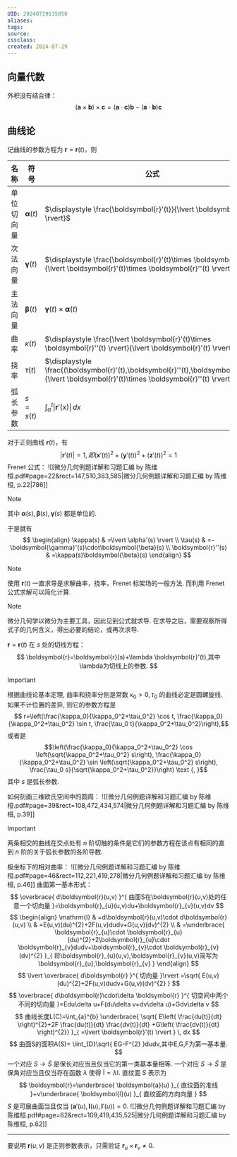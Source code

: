 ```yaml
---
UID: 20240729135050 
aliases: 
tags: 
source: 
cssclass: 
created: 2024-07-29
---
```


## 向量代数
外积没有结合律：
$$
(\boldsymbol{a}\times \boldsymbol{b})\times \boldsymbol{c}=(\boldsymbol{a}\cdot \boldsymbol{c})\boldsymbol{b}-(\boldsymbol{a}\cdot \boldsymbol{b})\boldsymbol{c}
$$
## 曲线论
记曲线的参数方程为 $\displaystyle \boldsymbol{r}=\boldsymbol{r}(t)$，则

| 名称    | 符号                                     | 公式                                                                                                                                                   |
| ----- | -------------------------------------- | ---------------------------------------------------------------------------------------------------------------------------------------------------- |
| 单位切向量 | $\displaystyle \boldsymbol{\alpha}(t)$ | $\displaystyle \frac{\boldsymbol{r}'(t)}{\lvert \boldsymbol{r}'(t) \rvert}$                                                                          |
| 次法向量  | $\displaystyle \boldsymbol{\gamma}(t)$ | $\displaystyle \frac{\boldsymbol{r}'(t)\times \boldsymbol{r}''(t)}{\lvert \boldsymbol{r}'(t)\times \boldsymbol{r}''(t) \rvert}$                      |
| 主法向量  | $\displaystyle \boldsymbol{\beta}(t)$  | $\displaystyle \boldsymbol{\gamma}(t)\times\boldsymbol{\alpha}(t)$                                                                                   |
| 曲率    | $\displaystyle \kappa(t)$              | $\displaystyle \frac{\lvert \boldsymbol{r}'(t)\times \boldsymbol{r}''(t) \rvert}{\lvert \boldsymbol{r}'(t) \rvert^{3}}$                              |
| 挠率    | $\displaystyle \tau(t)$                | $\displaystyle \frac{(\boldsymbol{r}'(t),\boldsymbol{r}''(t),\boldsymbol{r}'''(t))}{\lvert \boldsymbol{r}'(t)\times \boldsymbol{r}''(t) \rvert^{2}}$ |
| 弧长参数  | $\displaystyle s=s(t)$                 | $\displaystyle \int_{a}^{t} \lvert \boldsymbol{r}'(x) \rvert \, dx$                                                                                  |
对于正则曲线 $\displaystyle \boldsymbol{r}(t)$，有
$$
\lvert \boldsymbol{r}'(t) \rvert =1,即(\boldsymbol{x}'(t))^{2}+(\boldsymbol{y}'(t))^{2}+(\boldsymbol{z}'(t))^{2}=1
$$
Frenet 公式：
![[微分几何例题详解和习题汇编 by 陈维桓.pdf#page=22&rect=147,510,383,585|微分几何例题详解和习题汇编 by 陈维桓, p.22|786]]
> [!NOTE]
> 其中 $\displaystyle \boldsymbol{\alpha}(s),\boldsymbol{\beta}(s),\boldsymbol{\gamma}(s)$ 都是单位的.

于是就有
$$
\begin{align}
\kappa(s) & =\lvert \alpha'(s) \rvert  \\
\tau(s) & =-\boldsymbol{\gamma}'(s)\cdot\boldsymbol{\beta}(s) \\
\boldsymbol{r}''(s) & =\kappa(s)\boldsymbol{\beta}(s)
\end{align}
$$
> [!NOTE]
> 使用 $\displaystyle \boldsymbol{r}(t)$ 一直求导是求解曲率，挠率，Frenet 标架场的一般方法. 而利用 Frenet 公式求解可以简化计算.

> [!NOTE]
> 微分几何学以微分为主要工具，因此见到公式就求导. 在求导之后，需要观察所得式子的几何含义，得出必要的结论，或再次求导.

$\displaystyle \boldsymbol{r}=\boldsymbol{r}(t)$ 在 $\displaystyle s$ 处的切线方程：
$$
\boldsymbol{r}=\boldsymbol{r}(s)+\lambda \boldsymbol{r}'(t),其中\lambda为切线上的参数.
$$
> [!IMPORTANT]
> 根据曲线论基本定理, 曲率和挠率分别是常数 $\kappa_0>0, \tau_0$ 的曲线必定是圆螺旋线. 如果不计位置的差异, 则它的参数方程是$$
r=\left(\frac{\kappa_0}{\kappa_0^2+\tau_0^2} \cos t, \frac{\kappa_0}{\kappa_0^2+\tau_0^2} \sin t, \frac{\tau_0 t}{\kappa_0^2+\tau_0^2}\right),$$或者是$$\left(\frac{\kappa_0}{\kappa_0^2+\tau_0^2} \cos \left(\sqrt{\kappa_0^2+\tau_0^2} s\right), \frac{\kappa_0}{\kappa_0^2+\tau_0^2} \sin \left(\sqrt{\kappa_0^2+\tau_0^2} s\right), \frac{\tau_0 s}{\sqrt{\kappa_0^2+\tau_0^2}}\right) \text {, }$$其中 $s$ 是弧长参数.

如何刻画三维欧氏空间中的圆周：
![[微分几何例题详解和习题汇编 by 陈维桓.pdf#page=39&rect=108,472,434,574|微分几何例题详解和习题汇编 by 陈维桓, p.39]]
> [!IMPORTANT]
> 两条相交的曲线在交点处有 $n$ 阶切触的条件是它们的参数方程在该点有相同的直到 $n$ 阶的关于弧长参数的各阶导数. 

极坐标下的相对曲率：
![[微分几何例题详解和习题汇编 by 陈维桓.pdf#page=46&rect=112,221,419,278|微分几何例题详解和习题汇编 by 陈维桓, p.46]]
曲面第一基本形式：
$$
\overbrace{ d\boldsymbol{r}(u,v) }^{ 曲面S在\boldsymbol{r}(u,v)处的任意一个切向量 }=\boldsymbol{r}_{u}(u,v)du+\boldsymbol{r}_{v}(u,v)dv
$$
$$
\begin{align}
\mathrm{I} & =d\boldsymbol{r}(u,v)\cdot d\boldsymbol{r}(u,v) \\
 & =E(u,v)(du)^{2}+2F(u,v)dudv+G(u,v)(dv)^{2} \\
 & =\underbrace{ \boldsymbol{r}_{u}\cdot \boldsymbol{r}_{u}(du)^{2}+2\boldsymbol{r}_{u}\cdot \boldsymbol{r}_{v}dudv+\boldsymbol{r}_{v}\cdot \boldsymbol{r}_{v}(dv)^{2} }_{ 将\boldsymbol{r}_{u}(u,v),\boldsymbol{r}_{v}(u,v)简写为\boldsymbol{r}_{u},\boldsymbol{r}_{v} }
\end{align}
$$
$$
\lvert \overbrace{ d\boldsymbol{r}  }^{ 切向量 }\rvert =\sqrt{ E(u,v)(du)^{2}+2F(u,v)dudv+G(u,v)(dv)^{2} }
$$
$$
\overbrace{ d\boldsymbol{r}\cdot\delta \boldsymbol{r} }^{ 切空间中两个不同的切向量 }=Edu\delta u+F(du\delta v+dv\delta u)+Gdv\delta v
$$
$$
曲线长度L(C)=\int_{a}^{b} \underbrace{ \sqrt{ E\left( \frac{du(t)}{dt} \right)^{2}+2F \frac{du(t)}{dt} \frac{dv(t)}{dt} +G\left( \frac{dv(t)}{dt} \right)^{2}} }_{ =\lvert \boldsymbol{r}'(t) \rvert  } \, dx 
$$
$$
曲面S的面积A(S)= \iint_{D}\sqrt{ EG-F^{2} }dudv,其中E,G,F为第一基本量.
$$
一个对应 $\displaystyle S\to \widetilde{S}$ 是保长对应当且仅当它的第一类基本量相等.
一个对应 $\displaystyle S\to \widetilde{S}$ 是保角对应当且仅当存在函数 $\displaystyle \lambda$ 使得 $\displaystyle \mathrm{\widetilde{I}}=\lambda \mathrm{I}$.
直纹面 $\displaystyle S$ 表示为
$$
\boldsymbol{r}=\underbrace{ \boldsymbol{a}(u) }_{ 直纹面的准线 }+v\underbrace{ \boldsymbol{l}(u) }_{ 直纹面的方向向量 }
$$
$\displaystyle S$ 是可展曲面当且仅当 $\displaystyle (\boldsymbol{a}'(u),\boldsymbol{l}(u),\boldsymbol{l}'(u))=0$.
![[微分几何例题详解和习题汇编 by 陈维桓.pdf#page=62&rect=109,419,435,525|微分几何例题详解和习题汇编 by 陈维桓, p.62]]

---
要说明 $\displaystyle \boldsymbol{r}(u,v)$ 是正则参数表示，只需验证 $\displaystyle \boldsymbol{r}_{u}\times \boldsymbol{r}_{v}\neq0$.


